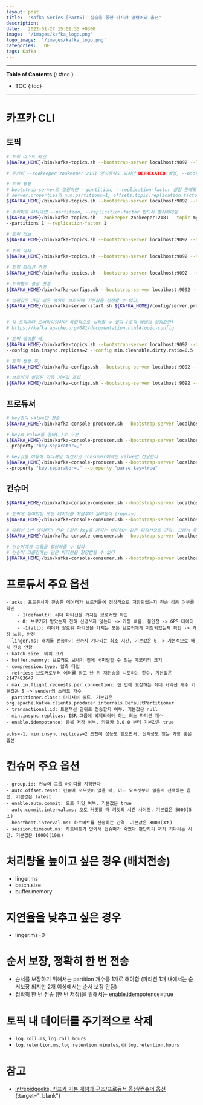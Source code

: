 ```yaml
---
layout: post
title:  'Kafka Series [Part5]: 실습을 통한 카프카 명령어와 옵션'
description: 
date:   2022-01-27 15:01:35 +0300
image:  '/images/kafka_logo.png'
logo_image:  '/images/kafka_logo.png'
categories:   DE
tags: Kafka
---
```


---
**Table of Contents**
{: #toc }
*  TOC
{:toc}

---  

# 카프카 CLI

## 토픽

```sh
# 토픽 리스트 확인
${KAFKA_HOME}/bin/kafka-topics.sh --bootstrap-server localhost:9092 --list

# 주키퍼 --zookeeper zookeeper:2181 명시해줘도 되지만 DEPRECATED 예정, --bootstrap-server 옵션 권장
```

```sh
# 토픽 생성
# bootstrap-server로 설정하면 --partition, --replication-factor 설정 안해도
# server.properties의 num.partitions=1, offsets.topic.replication.factor=1 디폴트값 가진다
${KAFKA_HOME}/bin/kafka-topics.sh --bootstrap-server localhost:9092 --topic myKafkaTopic --create

# 주키퍼로 나타내면 --partition, --replication-factor 반드시 명시해야함
${KAFKA_HOME}/bin/kafka-topics.sh --zookeeper zookeeper:2181 --topic myKafkaTopic --create \
--partitions 1 --replication-factor 1
```

```sh
# 토픽 정보
${KAFKA_HOME}/bin/kafka-topics.sh --bootstrap-server localhost:9092 --topic myKafkaTopic1 --describe
```

```sh
# 토픽 삭제
${KAFKA_HOME}/bin/kafka-topics.sh --bootstrap-server localhost:9092 --topic myKafkaTopic --delete
```

```sh
# 토픽 파티션 변경
${KAFKA_HOME}/bin/kafka-topics.sh --bootstrap-server localhost:9092 --topic myKafkaTopic --alter --partitions 3
```

```sh
# 토픽별로 설정 변경
${KAFKA_HOME}/bin/kafka-configs.sh --bootstrap-server localhost:9092 --topic myKafkaTopic --alter --add-config min.insync.replicas=2
```

```sh
# 설정값은 가장 넓은 범위로 브로커에 기본값을 설정할 수 있고, 
${KAFKA_HOME}/bin/kafka-server-start.sh ${KAFKA_HOME}/config/server.properties


# 각 토픽마다 오버라이딩하여 독립적으로 설정할 수 있다 (토픽 레벨의 설정값만)
# https://kafka.apache.org/081/documentation.html#topic-config

# 토픽 생성할 때,
${KAFKA_HOME}/bin/kafka-topics.sh --bootstrap-server localhost:9092 --topic myKafkaTopic --create \
--config min.insync.replicas=2 --config min.cleanable.dirty.ratio=0.5

# 토픽 생성 후,
${KAFKA_HOME}/bin/kafka-configs.sh --bootstrap-server localhost:9092 --topic myKafkaTopic --alter --add-config min.insync.replicas=2
```

```sh
# 브로커에 설정된 각종 기본값 조회
${KAFKA_HOME}/bin/kafka-configs.sh --bootstrap-server localhost:9092 --broker 1 --all --describe
```

## 프로듀서

```sh
# key없이 value만 전송
${KAFKA_HOME}/bin/kafka-console-producer.sh --bootstrap-server localhost:9092 --topic myKafkaTopic

# key와 value를 콤마(,)로 구분
${KAFKA_HOME}/bin/kafka-console-producer.sh --bootstrap-server localhost:9092 --topic myKafkaTopic \
--property "key.separator=,"

# key값을 이용해 파티셔닝 하겠지만 consumer에게는 value만 전달한다
${KAFKA_HOME}/bin/kafka-console-producer.sh --bootstrap-server localhost:9092 --topic myKafkaTopic \
--property "key.separator=," --property "parse.key=true"
```

## 컨슈머

```sh
${KAFKA_HOME}/bin/kafka-console-consumer.sh --bootstrap-server localhost:9092 --topic myKafkaTopic

# 토픽에 쌓여있던 모든 데이터를 처음부터 읽어온다 (replay)
${KAFKA_HOME}/bin/kafka-console-consumer.sh --bootstrap-server localhost:9092 --topic myKafkaTopic --from-beginning

# 파티션 1번 데이터만 컨슘 (같은 key를 가지는 데이터는 같은 파티션으로 간다. 그래서 특정 파티션만 컨슘한다는 의미는 특정 키를 가지는 데이터만 컨슘하겠다는 의미이다)
${KAFKA_HOME}/bin/kafka-console-consumer.sh --bootstrap-server localhost:9092 --topic myKafkaTopic --from-beginning --partition 1
```

```sh
# 컨슈머에게 그룹을 할당해줄 수 있다
# 컨슈머 그룹간에는 같은 파티션을 할당받을 수 없다
${KAFKA_HOME}/bin/kafka-console-consumer.sh --bootstrap-server localhost:9092 --topic myKafkaTopic --group groupA
```

# 프로듀서 주요 옵션

```
- acks: 프로듀서가 전송한 데이터가 브로커들에 정상적으로 저장되었는지 전송 성공 여부를 확인
    - 1(default): 리더 파티션을 가지는 브로커만 확인
    - 0: 브로커가 받았는지 전혀 신경쓰지 않는다 -> 가장 빠름, 불안전 -> GPS 데이터
    - -1(all): 리더와 팔로워 파티션을 가지는 모든 브로커에게 저장되었는지 확인 -> 가장 느림, 안전
- linger.ms: 배치를 전송하기 전까지 기다리는 최소 시간. 기본값은 0 -> 기본적으로 배치 전송 안함
- batch.size: 배치 크기
- buffer.memory: 브로커로 보내기 전에 버퍼링할 수 있는 메모리의 크기
- compression.type: 압축 타입
- retries: 브로커로부터 에러를 받고 난 뒤 재전송을 시도하는 횟수. 기본값은 2147483647
- max.in.flight.requests.per.connection: 한 번에 요청하는 최대 커넥션 개수 기본값은 5 -> sender의 스레드 개수
- partitioner.class: 파티셔너 종류. 기본값은 org.apache.kafka.clients.producer.internals.DefaultPartitioner
- transactional.id: 트랜잭션 단위로 전송할지 여부. 기본값은 null
- min.insync.replicas: ISR 그룹에 복제되어야 하는 최소 파티션 개수
- enable.idempotence: 중복 저장 여부. 카프카 3.0.0 부터 기본값은 true
```

```
acks=-1, min.insync.replicas=2 조합이 성능도 얻으면서, 신뢰성도 얻는 가장 좋은 옵션
```

# 컨슈머 주요 옵션

```
- group.id: 컨슈머 그룹 아이디를 지정한다
- auto.offset.reset: 컨슈머 오프셋이 없을 때, 어느 오프셋부터 읽을지 선택하는 옵션. 기본값은 latest
- enable.auto.commit: 오토 커밋 여부. 기본값은 true
- auto.commit.interval.ms: 오토 커밋할 때 커밋의 시간 사이즈. 기본값은 5000(5초)
- heartbeat.interval.ms: 하트비트를 전송하는 간격. 기본값은 3000(3초)
- session.timeout.ms: 하트비트가 안와서 컨슈머가 죽었다 판단하기 까지 기다리는 시간. 기본값은 10000(10초)
```

# 처리량을 높이고 싶은 경우 (배치전송)

- linger.ms
- batch.size
- buffer.memory

# 지연율을 낮추고 싶은 경우

- linger.ms=0

# 순서 보장, 정확히 한 번 전송

- 순서를 보장하기 위해서는 partition 개수를 1개로 해야함 (파티션 1개 내에서는 순서보장 되지만 2개 이상에서는 순서 보장 안됨)
- 정확히 한 번 전송 (한 번 저장)을 위해서는 enable.idempotence=true 

# 토픽 내 데이터를 주기적으로 삭제

- `log.roll.ms`, `log.roll.hours`
- `log.retention.ms`, `log.retention.minutes`, or `log.retention.hours`

# 참고

- [intrepidgeeks, 카프카 기본 개념과 구조/프로듀서 옵션/컨슈머 옵션](https://intrepidgeeks.com/tutorial/kafka-basic-concept-and-structureproducer-optionsconsumer-options#7){:target="_blank"}